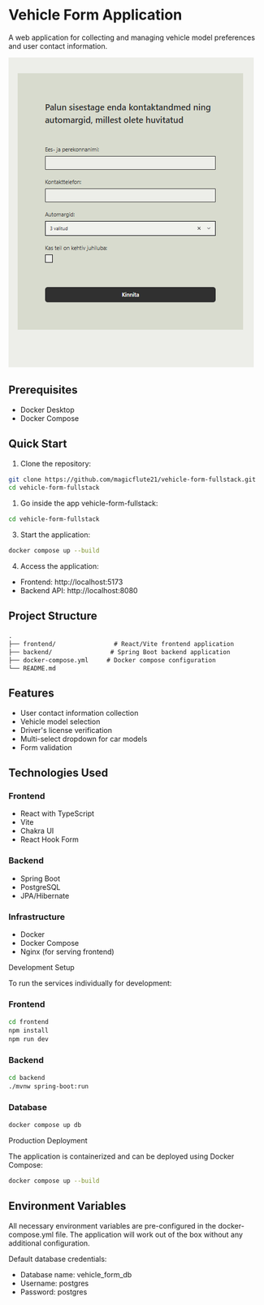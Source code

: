 # Vehicle Form Application

A web application for collecting and managing vehicle model preferences and user contact information.

![image](project_screenshot.png)

## Prerequisites

- Docker Desktop
- Docker Compose

## Quick Start

1. Clone the repository:
```bash
git clone https://github.com/magicflute21/vehicle-form-fullstack.git
cd vehicle-form-fullstack
```

1. Go inside the app vehicle-form-fullstack:
```bash
cd vehicle-form-fullstack
```

3. Start the application:
```bash
docker compose up --build
```

4. Access the application:
- Frontend: http://localhost:5173
- Backend API: http://localhost:8080

## Project Structure

```
.
├── frontend/                # React/Vite frontend application
├── backend/                # Spring Boot backend application
├── docker-compose.yml     # Docker compose configuration
└── README.md
```

## Features

- User contact information collection
- Vehicle model selection
- Driver's license verification
- Multi-select dropdown for car models
- Form validation

## Technologies Used

### Frontend
- React with TypeScript
- Vite
- Chakra UI
- React Hook Form

### Backend
- Spring Boot
- PostgreSQL
- JPA/Hibernate

### Infrastructure
- Docker
- Docker Compose
- Nginx (for serving frontend)

Development Setup

To run the services individually for development:

### Frontend
```bash
cd frontend
npm install
npm run dev
```

### Backend
```bash
cd backend
./mvnw spring-boot:run
```

### Database
```bash
docker compose up db
```

Production Deployment

The application is containerized and can be deployed using Docker Compose:

```bash
docker compose up --build
```


## Environment Variables

All necessary environment variables are pre-configured in the docker-compose.yml file. The application will work out of the box without any additional configuration.

Default database credentials:
- Database name: vehicle_form_db
- Username: postgres
- Password: postgres